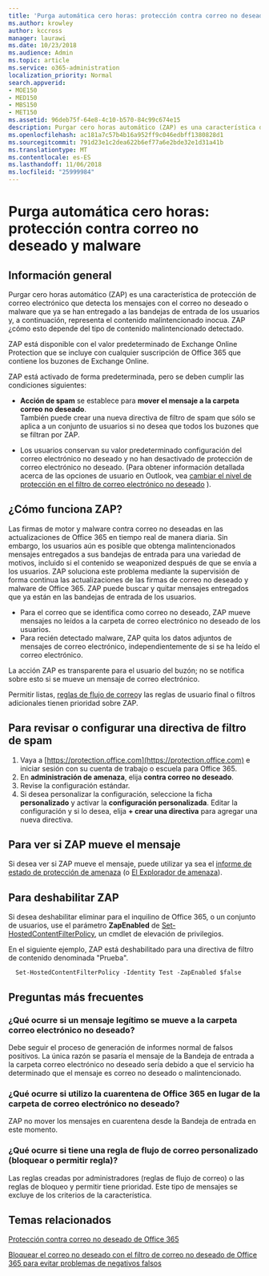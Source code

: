 ```yaml
---
title: 'Purga automática cero horas: protección contra correo no deseado y malware'
ms.author: krowley
author: kccross
manager: laurawi
ms.date: 10/23/2018
ms.audience: Admin
ms.topic: article
ms.service: o365-administration
localization_priority: Normal
search.appverid:
- MOE150
- MED150
- MBS150
- MET150
ms.assetid: 96deb75f-64e8-4c10-b570-84c99c674e15
description: Purgar cero horas automático (ZAP) es una característica de protección de correo electrónico que detecta los mensajes con el correo no deseado o malware que ya se han entregado a las bandejas de entrada de los usuarios y, a continuación, representa el contenido malintencionado inocua. ZAP ¿cómo esto depende del tipo de contenido malintencionado detectado.
ms.openlocfilehash: ac181a7c57b4b16a952ff9c046edbff1380828d1
ms.sourcegitcommit: 791d23e1c2dea622b6ef77a6e2bde32e1d31a41b
ms.translationtype: MT
ms.contentlocale: es-ES
ms.lasthandoff: 11/06/2018
ms.locfileid: "25999984"
---
```

# <a name="zero-hour-auto-purge---protection-against-spam-and-malware"></a>Purga automática cero horas: protección contra correo no deseado y malware

## <a name="overview"></a>Información general

Purgar cero horas automático (ZAP) es una característica de protección de correo electrónico que detecta los mensajes con el correo no deseado o malware que ya se han entregado a las bandejas de entrada de los usuarios y, a continuación, representa el contenido malintencionado inocua. ZAP ¿cómo esto depende del tipo de contenido malintencionado detectado.
  
ZAP está disponible con el valor predeterminado de Exchange Online Protection que se incluye con cualquier suscripción de Office 365 que contiene los buzones de Exchange Online.

ZAP está activado de forma predeterminada, pero se deben cumplir las condiciones siguientes:
  
- **Acción de spam** se establece para **mover el mensaje a la carpeta correo no deseado**. <br/>También puede crear una nueva directiva de filtro de spam que sólo se aplica a un conjunto de usuarios si no desea que todos los buzones que se filtran por ZAP.

- Los usuarios conservan su valor predeterminado configuración del correo electrónico no deseado y no han desactivado de protección de correo electrónico no deseado. (Para obtener información detallada acerca de las opciones de usuario en Outlook, vea [cambiar el nivel de protección en el filtro de correo electrónico no deseado](https://support.office.com/article/change-the-level-of-protection-in-the-junk-email-filter-e89c12d8-9d61-4320-8c57-d982c8d52f6b) ). 
  
## <a name="how-does-zap-work"></a>¿Cómo funciona ZAP?

Las firmas de motor y malware contra correo no deseadas en las actualizaciones de Office 365 en tiempo real de manera diaria. Sin embargo, los usuarios aún es posible que obtenga malintencionados mensajes entregados a sus bandejas de entrada para una variedad de motivos, incluido si el contenido se weaponized después de que se envía a los usuarios. ZAP soluciona este problema mediante la supervisión de forma continua las actualizaciones de las firmas de correo no deseado y malware de Office 365. ZAP puede buscar y quitar mensajes entregados que ya están en las bandejas de entrada de los usuarios. 
- Para el correo que se identifica como correo no deseado, ZAP mueve mensajes no leídos a la carpeta de correo electrónico no deseado de los usuarios. 
- Para recién detectado malware, ZAP quita los datos adjuntos de mensajes de correo electrónico, independientemente de si se ha leído el correo electrónico. 
  
La acción ZAP es transparente para el usuario del buzón; no se notifica sobre esto si se mueve un mensaje de correo electrónico.
  
Permitir listas, [reglas de flujo de correo](https://go.microsoft.com/fwlink/p/?LinkId=722755)y las reglas de usuario final o filtros adicionales tienen prioridad sobre ZAP.
  
## <a name="to-review-or-set-up-a-spam-filter-policy"></a>Para revisar o configurar una directiva de filtro de spam
  
1. Vaya a [https://protection.office.com](https://protection.office.com) e iniciar sesión con su cuenta de trabajo o escuela para Office 365.
2. En **administración de amenaza**, elija **contra correo no deseado**.
3. Revise la configuración estándar. 
4. Si desea personalizar la configuración, seleccione la ficha **personalizado** y activar la **configuración personalizada**. Editar la configuración y si lo desea, elija **+ crear una directiva** para agregar una nueva directiva. 
    
## <a name="to-see-if-zap-moved-your-message"></a>Para ver si ZAP mueve el mensaje

Si desea ver si ZAP mueve el mensaje, puede utilizar ya sea el [informe de estado de protección de amenaza](view-email-security-reports.md#threat-protection-status-report-new) (o [El Explorador de amenaza](use-explorer-in-security-and-compliance.md)).
    
## <a name="to-disable-zap"></a>Para deshabilitar ZAP
  
Si desea deshabilitar eliminar para el inquilino de Office 365, o un conjunto de usuarios, use el parámetro **ZapEnabled** de [Set-HostedContentFilterPolicy](https://go.microsoft.com/fwlink/p/?LinkId=722758), un cmdlet de elevación de privilegios.
    
En el siguiente ejemplo, ZAP está deshabilitado para una directiva de filtro de contenido denominada "Prueba".
    
```
  Set-HostedContentFilterPolicy -Identity Test -ZapEnabled $false
```

## <a name="faq"></a>Preguntas más frecuentes

### <a name="what-happens-if-a-legitimate-message-is-moved-to-the-junk-mail-folder"></a>¿Qué ocurre si un mensaje legítimo se mueve a la carpeta correo electrónico no deseado?
  
Debe seguir el proceso de generación de informes normal de falsos positivos. La única razón se pasaría el mensaje de la Bandeja de entrada a la carpeta correo electrónico no deseado sería debido a que el servicio ha determinado que el mensaje es correo no deseado o malintencionado.
  
### <a name="what-if-i-use-the-office-365-quarantine-instead-of-the-junk-mail-folder"></a>¿Qué ocurre si utilizo la cuarentena de Office 365 en lugar de la carpeta de correo electrónico no deseado?
  
ZAP no mover los mensajes en cuarentena desde la Bandeja de entrada en este momento.
  
### <a name="what-if-i-have-a-custom-mail-flow-rule-block-allow-rule"></a>¿Qué ocurre si tiene una regla de flujo de correo personalizado (bloquear o permitir regla)?
  
Las reglas creadas por administradores (reglas de flujo de correo) o las reglas de bloqueo y permitir tiene prioridad. Este tipo de mensajes se excluye de los criterios de la característica.
  
## <a name="related-topics"></a>Temas relacionados

[Protección contra correo no deseado de Office 365](anti-spam-protection.md)
  
[Bloquear el correo no deseado con el filtro de correo no deseado de Office 365 para evitar problemas de negativos falsos](block-email-spam-to-prevent-false-negatives.md)
  

